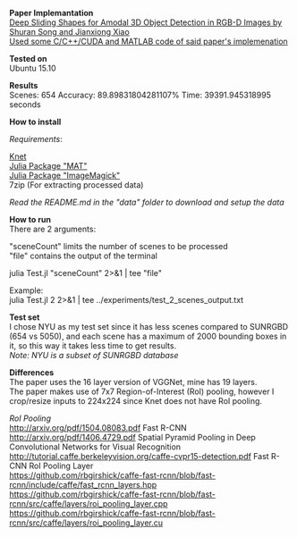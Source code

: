 **Paper Implemantation**  
[Deep Sliding Shapes for Amodal 3D Object Detection in RGB-D Images by Shuran Song and Jianxiong Xiao](http://dss.cs.princeton.edu/paper.pdf)  
[Used some C/C++/CUDA and MATLAB code of said paper's implemenation](https://github.com/shurans/DeepSlidingShape)  

**Tested on**  
Ubuntu 15.10  

**Results**  
Scenes: 654 Accuracy: 89.89831804281107% Time: 39391.945318995 seconds  

**How to install**  

*Requirements*:  

[Knet](http://knet.readthedocs.org/en/dev/install.html)  
[Julia Package "MAT"](https://github.com/simonster/MAT.jl)   
[Julia Package "ImageMagick"](https://github.com/JuliaIO/ImageMagick.jl)  
7zip (For extracting processed data)  

*Read the README.md in the "data" folder to download and setup the data*  

**How to run**  
There are 2 arguments:  

"sceneCount" limits the number of scenes to be processed  
"file" contains the output of the terminal  

julia Test.jl "sceneCount" 2>&1 | tee "file"  

Example:  
julia Test.jl 2 2>&1 | tee ../experiments/test_2_scenes_output.txt  

**Test set**  
I chose NYU as my test set since it has less scenes compared to SUNRGBD (654 vs 5050), and each scene has a maximum of 2000 bounding boxes in it, so this way it takes less time to get results.  
*Note: NYU is a subset of SUNRGBD database*  

**Differences**  
The paper uses the 16 layer version of VGGNet, mine has 19 layers.  
The paper makes use of 7x7 Region-of-Interest (RoI) pooling, however I crop/resize inputs to 224x224 since Knet does not have RoI pooling.  

*RoI Pooling*  
http://arxiv.org/pdf/1504.08083.pdf Fast R-CNN  
http://arxiv.org/pdf/1406.4729.pdf Spatial Pyramid Pooling in Deep Convolutional Networks for Visual Recognition  
http://tutorial.caffe.berkeleyvision.org/caffe-cvpr15-detection.pdf Fast R-CNN RoI Pooling Layer  
https://github.com/rbgirshick/caffe-fast-rcnn/blob/fast-rcnn/include/caffe/fast_rcnn_layers.hpp  
https://github.com/rbgirshick/caffe-fast-rcnn/blob/fast-rcnn/src/caffe/layers/roi_pooling_layer.cpp  
https://github.com/rbgirshick/caffe-fast-rcnn/blob/fast-rcnn/src/caffe/layers/roi_pooling_layer.cu  
